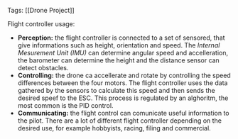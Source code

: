 Tags: [[Drone Project]]

Flight controller usage:
- **Perception:** the flight controller is connected to a set of sensored, that give informations such as height, orientation and speed. The *Internal Mesurement Unit (IMU)* can determine angular speed and accelleration, the barometer can determine the height and the distance sensor can detect obstacles.
- **Controlling:** the drone ca accellerate and rotate by controlling the speed differences between the four motors. The flight controller uses the data gathered by the sensors to calculate this speed and then sends the desired speef to the ESC. This process is regulated by an alghoritm, the most common is the PID control.
- **Communicating:** the flight control can comunicate useful information to the pilot.
There are a lot of different flight controller depending on the desired use, for example hobbyists, racing, filing and commercial.